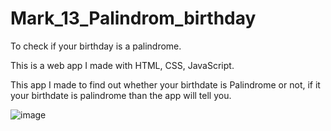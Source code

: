 # Mark_13_Palindrom_birthday
To check if your birthday is a palindrome.

This is a web app I made with HTML, CSS, JavaScript. 

This app I made to find out whether your birthdate is Palindrome or not, if it your birthdate is palindrome than the app will tell you.


![image](https://user-images.githubusercontent.com/108724393/193406428-2cebcbfd-6e01-43ff-ba29-6a92f3ff551b.png)
